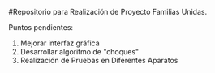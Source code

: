 #Repositorio para Realización de Proyecto Familias Unidas.

Puntos pendientes:
  1. Mejorar interfaz gráfica
  2. Desarrollar algoritmo de "choques"
  3. Realización de Pruebas en Diferentes Aparatos
